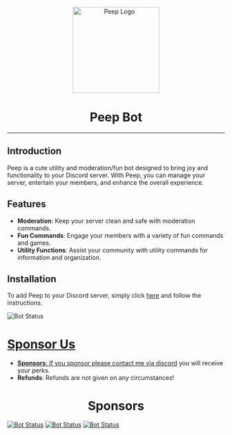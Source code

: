 <p align="center">
  <img src="https://cdn.discordapp.com/attachments/1224472625364074506/1229575287964958730/peep_3.png?ex=66302e39&is=661db939&hm=cdc0da273e56cea0c45649da3afdb160f052a6004f11be05270d0e441f624d7f&" alt="Peep Logo" width="200">
</p>

<h1 align="center">Peep Bot</h1>

---

## Introduction

Peep is a cute utility and moderation/fun bot designed to bring joy and functionality to your Discord server. With Peep, you can manage your server, entertain your members, and enhance the overall experience.

## Features

- **Moderation**: Keep your server clean and safe with moderation commands.
- **Fun Commands**: Engage your members with a variety of fun commands and games.
- **Utility Functions**: Assist your community with utility commands for information and organization.

## Installation

To add Peep to your Discord server, simply click [here](https://discord.com/oauth2/authorize?client_id=1229569951723950130&permissions=8&scope=bot) and follow the instructions.

<p align="left">
  <img src="https://img.shields.io/badge/Bot Status-Online-green" alt="Bot Status">
</p>

# <a href="https://cash.app/$chiefrhett"> Sponsor Us
- **Sponsors**: If you sponsor please contact me via [discord](https://discord.com/users/1215522544564703323) you will receive your perks.
- **Refunds**: Refunds are not given on any circumstances!


<h1 align="center">Sponsors</h1>
<p postion="center">
  <a href="https://discord.com/users/1215522544564703323"><img src="https://lanyard-profile-readme.vercel.app/api/1215522544564703323?bg=00000000&hideActivity=true" alt="Bot Status"></a>
  <a href="https://discord.com/users/958556067418230805"><img src="https://lanyard-profile-readme.vercel.app/api/958556067418230805?bg=00000000&hideActivity=true" alt="Bot Status"></a>
  <a href="https://discord.com/users/1137623908263141426"><img src="https://lanyard-profile-readme.vercel.app/api/1137623908263141426?bg=00000000&hideActivity=true" alt="Bot Status"></a>
</p>
